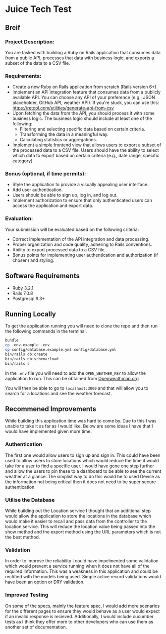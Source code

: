 # Juice Tech Test

## Breif

### Project Description:

You are tasked with building a Ruby on Rails application that consumes data from a public API, processes that data with business logic, and exports a subset of the data to a CSV file.

### Requirements:

* Create a new Ruby on Rails application from scratch (Rails version 6+).
* Implement an API integration feature that consumes data from a publicly available API. You can choose any API of your preference (e.g., JSON placeholder, GitHub API, weather API). If you're stuck, you can use this: https://retool.com/utilities/generate-api-from-csv
* Upon fetching the data from the API, you should process it with some business logic. The business logic should include at least one of the following:
  * Filtering and selecting specific data based on certain criteria.
  * Transforming the data in a meaningful way.
  * Calculating statistics or aggregations.
* Implement a simple frontend view that allows users to export a subset of the processed data to a CSV file. Users should have the ability to select which data to export based on certain criteria (e.g., date range, specific category).

### Bonus (optional, if time permits):

* Style the application to provide a visually appealing user interface.
* Add user authentication.
* Users should be able to sign up, log in, and log out.
* Implement authorization to ensure that only authenticated users can access the application and export data.

### Evaluation:

Your submission will be evaluated based on the following criteria:

* Correct implementation of the API integration and data processing.
* Proper organization and code quality, adhering to Rails conventions.
* Ability to export processed data to a CSV file.
* Bonus points for implementing user authentication and authorization (if chosen) and styling.

## Software Requirements

* Ruby 3.2.1
* Rails 7.0.8
* Postgresql 9.3+

## Running Locally

To get the application running you will need to clone the repo and then run the following commands in the terminal.

```bash
bundle
cp .env.example .env
cp config/database.example.yml config/database.yml
bin/rails db:create
bin/rails db:schema:load
bin/rails s
```

In the `.env` file you will need to add the `OPEN_WEATHER_KEY` to allow the application to run. This can be obtained from [Openweathmap.org](https://openweathermap.org/api)

You will then be able to go to `localhost:3000` and that will allow you to search for a locations and see the weather forecast.

## Recommened Improvements

While building this application time was hard to come by. Due to this I was unable to take it as far as I would like. Below are some ideas I have that I would have implemented given more time.

### Authentication

The first one would allow users to sign up and sign in. This could have been used to allow users to store locations which would reduce the time it would take for a user to find a specific user. I would have gone one step further and allow the users to pin these to a dashboard to be able to see the current weather at a glance. The simplist way to do this would be to used Devise as the information not being critical then it does not need to be super secure authentication.

### Utilise the Database

While building out the Location service I thought that an additional step would allow the application to store the locations in the database which would make it easier to recall and pass data from the controller to the location service. This will reduce the location value being passed into the show method and the export method using the URL parameters which is not the best method.

### Validation

In order to improve the reliability I could have impelmented some validation which would prevent a service running when it does not have all of the required information. This was a weakness in this application and could be rectified with the models being used. Simple active record validations would have been an option or DRY validation.

### Improved Testing

On some of the specs, mainly the feature spec, I would add more scenarios for the different pages to ensure they would behave as a user would expect if an invalid response is recieved. Additionally, I would include cucumber tests as I think they offer more to other developers who can use them as another set of documentation.


